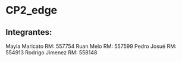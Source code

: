 # CP2_edge
## Integrantes:
Mayla Maricato RM: 557754
Ruan Melo RM: 557599
Pedro Josué RM: 554913
Rodrigo Jimenez RM: 558148
